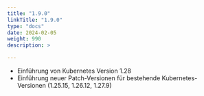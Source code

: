 ```yaml
---
title: "1.9.0"
linkTitle: "1.9.0"
type: "docs"
date: 2024-02-05
weight: 990
description: >

---
```


- Einführung von Kubernetes Version 1.28
- Einführung neuer Patch-Versionen für bestehende Kubernetes-Versionen (1.25.15, 1.26.12, 1.27.9)